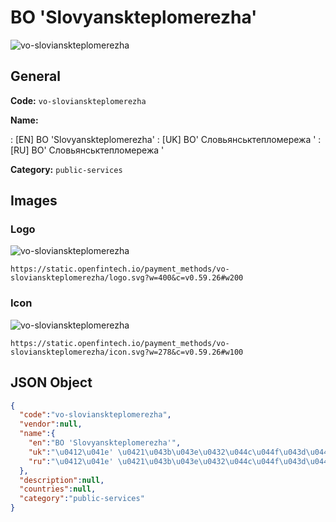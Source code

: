 
# BO 'Slovyanskteplomerezha' 
![vo-slovianskteplomerezha](https://static.openfintech.io/payment_methods/vo-slovianskteplomerezha/logo.svg?w=400&c=v0.59.26#w200)  

## General 
**Code:** `vo-slovianskteplomerezha` 
 
**Name:** 
 
:	[EN] BO 'Slovyanskteplomerezha' 
:	[UK] ВО' Словьянськтепломережа ' 
:	[RU] ВО' Словьянськтепломережа ' 
 
**Category:** `public-services` 
 

## Images 

### Logo 
![vo-slovianskteplomerezha](https://static.openfintech.io/payment_methods/vo-slovianskteplomerezha/logo.svg?w=400&c=v0.59.26#w200)  

```
https://static.openfintech.io/payment_methods/vo-slovianskteplomerezha/logo.svg?w=400&c=v0.59.26#w200
```  

### Icon 
![vo-slovianskteplomerezha](https://static.openfintech.io/payment_methods/vo-slovianskteplomerezha/icon.svg?w=278&c=v0.59.26#w100)  

```
https://static.openfintech.io/payment_methods/vo-slovianskteplomerezha/icon.svg?w=278&c=v0.59.26#w100
```  

## JSON Object 

```json
{
  "code":"vo-slovianskteplomerezha",
  "vendor":null,
  "name":{
    "en":"BO 'Slovyanskteplomerezha'",
    "uk":"\u0412\u041e' \u0421\u043b\u043e\u0432\u044c\u044f\u043d\u0441\u044c\u043a\u0442\u0435\u043f\u043b\u043e\u043c\u0435\u0440\u0435\u0436\u0430 '",
    "ru":"\u0412\u041e' \u0421\u043b\u043e\u0432\u044c\u044f\u043d\u0441\u044c\u043a\u0442\u0435\u043f\u043b\u043e\u043c\u0435\u0440\u0435\u0436\u0430 '"
  },
  "description":null,
  "countries":null,
  "category":"public-services"
}
```  
